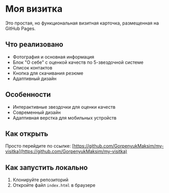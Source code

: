 # Моя визитка

Это простая, но функциональная визитная карточка, размещенная на GitHub Pages.

## Что реализовано

- Фотография и основная информация
- Блок "О себе" с оценкой качеств по 5-звездочной системе
- Список контактов
- Кнопка для скачивания резюме
- Адаптивный дизайн

## Особенности

- Интерактивные звездочки для оценки качеств
- Современный дизайн
- Адаптивная верстка для мобильных устройств

## Как открыть

Просто перейдите по ссылке: [https://github.com/GorpenyukMaksim/my-visitka](https://github.com/GorpenyukMaksim/my-visitka)

## Как запустить локально

1. Клонируйте репозиторий
2. Откройте файл `index.html` в браузере